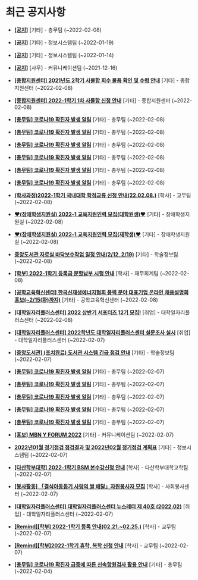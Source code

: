 # 최근 공지사항

* **[[공지]](http://ajou.ac.kr/kr/ajou/notice.do?mode=view&amp;articleNo=180493&amp;article.offset=0&amp;articleLimit=30)**
 [기타] - 총무팀 (~2022-02-08)

* **[[공지]](http://ajou.ac.kr/kr/ajou/notice.do?mode=view&amp;articleNo=179802&amp;article.offset=0&amp;articleLimit=30)**
 [기타] - 정보시스템팀 (~2022-01-19)

* **[[공지]](http://ajou.ac.kr/kr/ajou/notice.do?mode=view&amp;articleNo=179594&amp;article.offset=0&amp;articleLimit=30)**
 [기타] - 정보시스템팀 (~2022-01-14)

* **[[공지]](http://ajou.ac.kr/kr/ajou/notice.do?mode=view&amp;articleNo=147976&amp;article.offset=0&amp;articleLimit=30)**
 [사무] - 커뮤니케이션팀 (~2021-12-16)

* **[[종합지원센터] 2021년도 2학기 사물함 회수 물품 확인 및 수령 안내](http://ajou.ac.kr/kr/ajou/notice.do?mode=view&amp;articleNo=180504&amp;article.offset=0&amp;articleLimit=30)**
 [기타] - 종합지원센터 (~2022-02-08)

* **[[종합지원센터] 2022-1학기 1차 사물함 신청 안내](http://ajou.ac.kr/kr/ajou/notice.do?mode=view&amp;articleNo=180503&amp;article.offset=0&amp;articleLimit=30)**
 [기타] - 종합지원센터 (~2022-02-08)

* **[[총무팀] 코로나19 확진자 발생 알림](http://ajou.ac.kr/kr/ajou/notice.do?mode=view&amp;articleNo=180494&amp;article.offset=0&amp;articleLimit=30)**
 [기타] - 총무팀 (~2022-02-08)

* **[[총무팀] 코로나19 확진자 발생 알림](http://ajou.ac.kr/kr/ajou/notice.do?mode=view&amp;articleNo=180492&amp;article.offset=0&amp;articleLimit=30)**
 [기타] - 총무팀 (~2022-02-08)

* **[[총무팀] 코로나19 확진자 발생 알림](http://ajou.ac.kr/kr/ajou/notice.do?mode=view&amp;articleNo=180491&amp;article.offset=0&amp;articleLimit=30)**
 [기타] - 총무팀 (~2022-02-08)

* **[[총무팀] 코로나19 확진자 발생 알림](http://ajou.ac.kr/kr/ajou/notice.do?mode=view&amp;articleNo=180490&amp;article.offset=0&amp;articleLimit=30)**
 [기타] - 총무팀 (~2022-02-08)

* **[[총무팀] 코로나19 확진자 발생 알림](http://ajou.ac.kr/kr/ajou/notice.do?mode=view&amp;articleNo=180489&amp;article.offset=0&amp;articleLimit=30)**
 [기타] - 총무팀 (~2022-02-08)

* **[[총무팀] 코로나19 확진자 발생 알림](http://ajou.ac.kr/kr/ajou/notice.do?mode=view&amp;articleNo=180487&amp;article.offset=0&amp;articleLimit=30)**
 [기타] - 총무팀 (~2022-02-08)

* **[(학사과정)2022-1학기 국내대학 학점교류 신청 안내(22.02.08.)](http://ajou.ac.kr/kr/ajou/notice.do?mode=view&amp;articleNo=180484&amp;article.offset=0&amp;articleLimit=30)**
 [학사] - 교무팀 (~2022-02-08)

* **[♥(장애학생지원실) 2022-1 교육지원인력 모집(대학원생)♥](http://ajou.ac.kr/kr/ajou/notice.do?mode=view&amp;articleNo=180475&amp;article.offset=0&amp;articleLimit=30)**
 [기타] - 장애학생지원실 (~2022-02-08)

* **[♥(장애학생지원실) 2022-1 교육지원인력 모집(재학생)♥](http://ajou.ac.kr/kr/ajou/notice.do?mode=view&amp;articleNo=180471&amp;article.offset=0&amp;articleLimit=30)**
 [기타] - 장애학생지원실 (~2022-02-08)

* **[중앙도서관 자료실 바닥보수작업 일정 안내(2/12, 2/19)](http://ajou.ac.kr/kr/ajou/notice.do?mode=view&amp;articleNo=180469&amp;article.offset=0&amp;articleLimit=30)**
 [기타] - 학술정보팀 (~2022-02-08)

* **[[학부] 2022-1학기 등록금 분할납부 시행 안내](http://ajou.ac.kr/kr/ajou/notice.do?mode=view&amp;articleNo=180467&amp;article.offset=0&amp;articleLimit=30)**
 [학사] - 재무회계팀 (~2022-02-08)

* **[[공학교육혁신센터] 한국신재생에너지협회 풍력 분야 대표기업 온라인 채용설명회 홍보(~2/15(화)까지)](http://ajou.ac.kr/kr/ajou/notice.do?mode=view&amp;articleNo=180466&amp;article.offset=0&amp;articleLimit=30)**
 [기타] - 공학교육혁신센터 (~2022-02-08)

* **[[대학일자리플러스센터] 2022 상반기 서포터즈 12기 모집!](http://ajou.ac.kr/kr/ajou/notice.do?mode=view&amp;articleNo=180457&amp;article.offset=0&amp;articleLimit=30)**
 [취업] - 대학일자리플러스센터 (~2022-02-08)

* **[[대학일자리플러스센터] 2022학년도 대학일자리플러스센터 설문조사 실시](http://ajou.ac.kr/kr/ajou/notice.do?mode=view&amp;articleNo=180438&amp;article.offset=0&amp;articleLimit=30)**
 [취업] - 대학일자리플러스센터 (~2022-02-07)

* **[[중앙도서관] (조치완료) 도서관 시스템 긴급 점검 안내](http://ajou.ac.kr/kr/ajou/notice.do?mode=view&amp;articleNo=180437&amp;article.offset=0&amp;articleLimit=30)**
 [기타] - 학술정보팀 (~2022-02-07)

* **[[총무팀] 코로나19 확진자 발생 알림](http://ajou.ac.kr/kr/ajou/notice.do?mode=view&amp;articleNo=180426&amp;article.offset=0&amp;articleLimit=30)**
 [기타] - 총무팀 (~2022-02-07)

* **[[총무팀] 코로나19 확진자 발생 알림](http://ajou.ac.kr/kr/ajou/notice.do?mode=view&amp;articleNo=180425&amp;article.offset=0&amp;articleLimit=30)**
 [기타] - 총무팀 (~2022-02-07)

* **[[총무팀] 코로나19 확진자 발생 알림](http://ajou.ac.kr/kr/ajou/notice.do?mode=view&amp;articleNo=180424&amp;article.offset=0&amp;articleLimit=30)**
 [기타] - 총무팀 (~2022-02-07)

* **[[총무팀] 코로나19 확진자 발생 알림](http://ajou.ac.kr/kr/ajou/notice.do?mode=view&amp;articleNo=180423&amp;article.offset=0&amp;articleLimit=30)**
 [기타] - 총무팀 (~2022-02-07)

* **[[총무팀] 코로나19 확진자 발생 알림](http://ajou.ac.kr/kr/ajou/notice.do?mode=view&amp;articleNo=180422&amp;article.offset=0&amp;articleLimit=30)**
 [기타] - 총무팀 (~2022-02-07)

* **[[홍보] MBN Y FORUM 2022](http://ajou.ac.kr/kr/ajou/notice.do?mode=view&amp;articleNo=180414&amp;article.offset=0&amp;articleLimit=30)**
 [기타] - 커뮤니케이션팀 (~2022-02-07)

* **[2022년01월 정기점검 점검결과 및 2022년02월 정기점검 계획표](http://ajou.ac.kr/kr/ajou/notice.do?mode=view&amp;articleNo=180413&amp;article.offset=0&amp;articleLimit=30)**
 [기타] - 정보시스템팀 (~2022-02-07)

* **[[다산학부대학] 2022-1학기 BSM 본수강신청 안내](http://ajou.ac.kr/kr/ajou/notice.do?mode=view&amp;articleNo=180410&amp;article.offset=0&amp;articleLimit=30)**
 [학사] - 다산학부대학교학팀 (~2022-02-07)

* **[[봉사활동] 「결식아동돕기 사랑의 쌀 배달」자원봉사자 모집](http://ajou.ac.kr/kr/ajou/notice.do?mode=view&amp;articleNo=180407&amp;article.offset=0&amp;articleLimit=30)**
 [학사] - 사회봉사센터 (~2022-02-07)

* **[[대학일자리플러스센터] 대학일자리플러스센터 뉴스레터 제 40호 (2022.02)](http://ajou.ac.kr/kr/ajou/notice.do?mode=view&amp;articleNo=180405&amp;article.offset=0&amp;articleLimit=30)**
 [취업] - 대학일자리플러스센터 (~2022-02-07)

* **[[Remind][학부] 2022-1학기 등록 안내(02.21.~02.25.)](http://ajou.ac.kr/kr/ajou/notice.do?mode=view&amp;articleNo=180388&amp;article.offset=0&amp;articleLimit=30)**
 [학사] - 교무팀 (~2022-02-07)

* **[[Remind][학부]2022-1학기 휴학, 복학 신청 안내](http://ajou.ac.kr/kr/ajou/notice.do?mode=view&amp;articleNo=180387&amp;article.offset=0&amp;articleLimit=30)**
 [학사] - 교무팀 (~2022-02-07)

* **[[총무팀] 코로나19 확진자 급증에 따른 신속항원검사 활용 안내](http://ajou.ac.kr/kr/ajou/notice.do?mode=view&amp;articleNo=180360&amp;article.offset=0&amp;articleLimit=30)**
 [기타] - 총무팀 (~2022-02-04)

